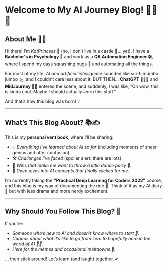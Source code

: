 # Welcome to My AI Journey Blog! 🎉🤖✨

## About Me 💁‍♀️  
Hi there! I’m *KatPrincess* 👑 (no, I don’t live in a castle 🏰… yet). I have a **Bachelor's in Psychology 🧠** and work as a **QA Automation Engineer 🛠️**, where I spend my days squashing bugs 🐛 and automating all the things.  

For most of my life, *AI and artificial intelligence* sounded like sci-fi mumbo jumbo 🛸, and I couldn’t care less about it. BUT THEN… **ChatGPT 🧙‍♂️✨** and **MidJourney 🎨🤯** entered the scene, and suddenly, I was like, “Oh wow, this is kinda cool. Maybe I should actually *learn* this stuff.”  

And that’s how this blog was born! 💡  

---

## What’s This Blog About? 📚✍️  
This is my **personal vent book**, where I’ll be sharing:  
- 💡 *Everything I’ve learned about AI so far* (including moments of sheer genius and utter confusion).  
- 🛠️ *Challenges I’ve faced* (spoiler alert: there are lots).  
- 🎉 *Wins that make me want to throw a little dance party 💃.*  
- 🧠 *Deep dives into AI concepts that *finally* clicked for me.*  

I’m currently taking the **"Practical Deep Learning for Coders 2022"** course, and this blog is my way of documenting the ride 🚀. Think of it as my AI diary 📔 but with less drama and more nerdy excitement.  

---

## Why Should You Follow This Blog? 👀  
If you’re:  
- *Someone who’s new to AI and doesn’t know where to start 🐣.*  
- *Curious about what it’s like to go from zero to *hopefully* hero in the world of AI 🦸‍♀️.*  
- *Here for the memes and occasional meltdowns 🤪.*  

… then stick around! Let’s learn (and laugh) together. 💕 
